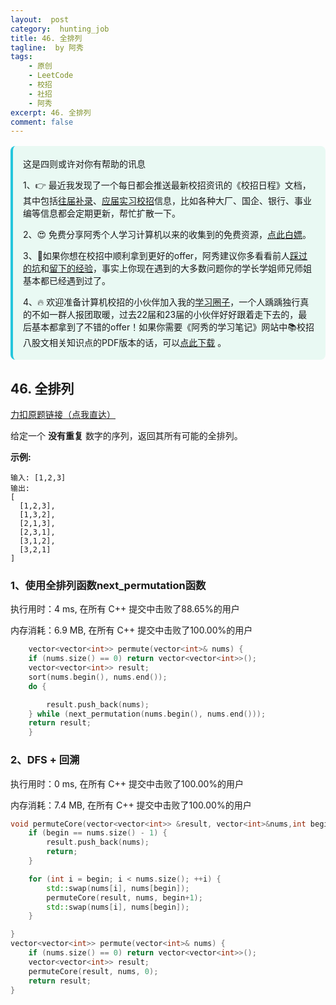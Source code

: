 ```yaml
---
layout:  post
category:  hunting_job
title: 46. 全排列
tagline:  by 阿秀
tags:
    - 原创
    - LeetCode
    - 校招
    - 社招
    - 阿秀
excerpt: 46. 全排列
comment: false
---
```






<div style="border-color: #24C6DC;
            background-color: #e9f9f3;         
            margin: 1rem 0;
        padding: .25rem 1rem;
        border-left-width: .3rem;
        border-left-style: solid;
        border-radius: .5rem;
        color: inherit;">
  <p>这是四则或许对你有帮助的讯息</p>
  <p>1、👉 最近我发现了一个每日都会推送最新校招资讯的《校招日程》文档，其中包括<a href="https://flowus.cn/ee50d5eb-3cd5-4f74-880e-95b215dd4ff2" target="_blank">往届补录</a>、<a href="https://flowus.cn/5f327c98-1e31-46c8-b86b-5ac6105e021f" target="_blank">应届实习校招</a>信息，比如各种大厂、国企、银行、事业编等信息都会定期更新，帮忙扩散一下。</p>  
  <p>2、😍
    免费分享阿秀个人学习计算机以来的收集到的免费资源，<a style="text-decoration: underline" href="/notes/07-resources/01-free/01-introduce.html" target="_blank">点此白嫖</a>。
  </p>
  <p>3、🚀如果你想在校招中顺利拿到更好的offer，阿秀建议你多看看前人<a style="text-decoration: underline" href="https://www.yuque.com/tuobaaxiu/httmmc/npg1k81zeq4wfpyz" target="_blank">踩过的坑</a>和<a style="text-decoration: underline"  target="_blank" href="https://www.yuque.com/tuobaaxiu/httmmc/gge9ppd0mbu2d3dp">留下的经验</a>，事实上你现在遇到的大多数问题你的学长学姐师兄师姐基本都已经遇到过了。
  </p>
  <p>4、🔥 欢迎准备计算机校招的小伙伴加入我的<a  style="text-decoration: underline" href="https://www.yuque.com/tuobaaxiu/httmmc/xg0otqvc17wfx4u9" target="_blank">学习圈子</a>，一个人踽踽独行真的不如一群人报团取暖，过去22届和23届的小伙伴好好跟着走下去的，最后基本都拿到了不错的offer！如果你需要《阿秀的学习笔记》网站中📚︎校招八股文相关知识点的PDF版本的话，可以<a style="text-decoration: underline" href="/notes/08-other/02-question.html#_5、如何下载阿秀的学习笔记内容pdf版本" target="_blank">点此下载</a> 。</p>   </div>






## 46. 全排列

[力扣原题链接（点我直达）](https://leetcode-cn.com/problems/permutations/)

给定一个 **没有重复** 数字的序列，返回其所有可能的全排列。

**示例:**

```
输入: [1,2,3]
输出:
[
  [1,2,3],
  [1,3,2],
  [2,1,3],
  [2,3,1],
  [3,1,2],
  [3,2,1]
]
```

### 1、使用全排列函数next_permutation函数

执行用时：4 ms, 在所有 C++ 提交中击败了88.65%的用户

内存消耗：6.9 MB, 在所有 C++ 提交中击败了100.00%的用户

~~~C++
    vector<vector<int>> permute(vector<int>& nums) {
    if (nums.size() == 0) return vector<vector<int>>();
	vector<vector<int>> result;
	sort(nums.begin(), nums.end());
	do {

		result.push_back(nums);
	} while (next_permutation(nums.begin(), nums.end()));
	return result;
    }
~~~

### 2、DFS  + 回溯

执行用时：0 ms, 在所有 C++ 提交中击败了100.00%的用户

内存消耗：7.4 MB, 在所有 C++ 提交中击败了100.00%的用户

~~~C++
void permuteCore(vector<vector<int>> &result, vector<int>&nums,int begin) {
	if (begin == nums.size() - 1) {
		result.push_back(nums);
		return;
	}

	for (int i = begin; i < nums.size(); ++i) {
		std::swap(nums[i], nums[begin]);
		permuteCore(result, nums, begin+1);
		std::swap(nums[i], nums[begin]);
	}

}
vector<vector<int>> permute(vector<int>& nums) {
	if (nums.size() == 0) return vector<vector<int>>();
	vector<vector<int>> result;
	permuteCore(result, nums, 0);
	return result;
}
~~~

<p id="我的全排列"></p>

